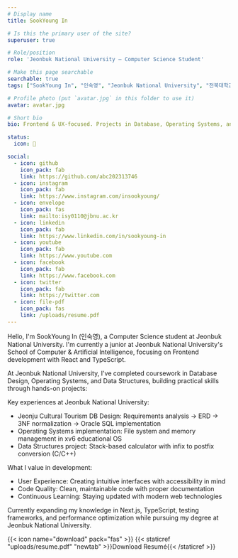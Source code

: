 ```yaml
---
# Display name
title: SookYoung In

# Is this the primary user of the site?
superuser: true

# Role/position
role: 'Jeonbuk National University — Computer Science Student'

# Make this page searchable
searchable: true
tags: ["SookYoung In", "인숙영", "Jeonbuk National University", "전북대학교", "Computer Science", "Frontend"]

# Profile photo (put `avatar.jpg` in this folder to use it)
avatar: avatar.jpg

# Short bio
bio: Frontend & UX-focused. Projects in Database, Operating Systems, and Data Structures.

status:
  icon: 🐥

social:
  - icon: github
    icon_pack: fab
    link: https://github.com/abc202313746
  - icon: instagram
    icon_pack: fab
    link: https://www.instagram.com/insookyoung/
  - icon: envelope
    icon_pack: fas
    link: mailto:isy0110@jbnu.ac.kr
  - icon: linkedin
    icon_pack: fab
    link: https://www.linkedin.com/in/sookyoung-in
  - icon: youtube
    icon_pack: fab
    link: https://www.youtube.com
  - icon: facebook
    icon_pack: fab
    link: https://www.facebook.com
  - icon: twitter
    icon_pack: fab
    link: https://twitter.com
  - icon: file-pdf
    icon_pack: fas
    link: /uploads/resume.pdf
---
```


<div class="justify-text">
Hello, I'm SookYoung In (인숙영), a Computer Science student at Jeonbuk National University. I'm currently a junior at Jeonbuk National University's School of Computer & Artificial Intelligence, focusing on Frontend development with React and TypeScript.

At Jeonbuk National University, I've completed coursework in Database Design, Operating Systems, and Data Structures, building practical skills through hands-on projects:

Key experiences at Jeonbuk National University:
- Jeonju Cultural Tourism DB Design: Requirements analysis → ERD → 3NF normalization → Oracle SQL implementation
- Operating Systems implementation: File system and memory management in xv6 educational OS
- Data Structures project: Stack-based calculator with infix to postfix conversion (C/C++)

What I value in development:
- User Experience: Creating intuitive interfaces with accessibility in mind
- Code Quality: Clean, maintainable code with proper documentation
- Continuous Learning: Staying updated with modern web technologies

Currently expanding my knowledge in Next.js, TypeScript, testing frameworks, and performance optimization while pursuing my degree at Jeonbuk National University.
</div>

{{< icon name="download" pack="fas" >}} {{< staticref "uploads/resume.pdf" "newtab" >}}Download Resumé{{< /staticref >}}
